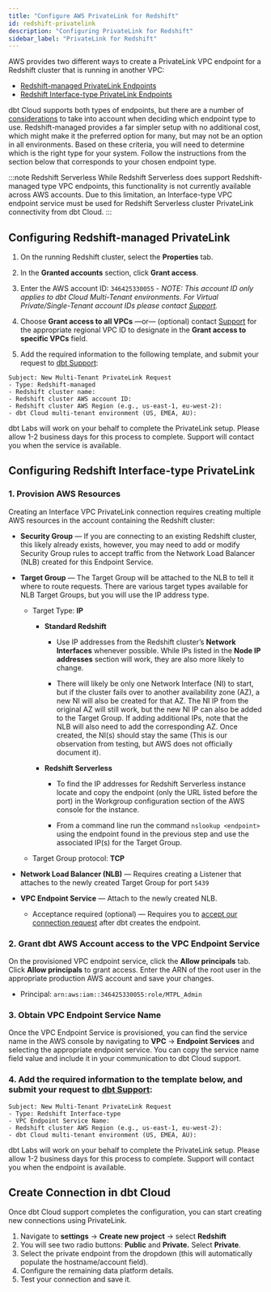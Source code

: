 ```yaml
---
title: "Configure AWS PrivateLink for Redshift"
id: redshift-privatelink
description: "Configuring PrivateLink for Redshift"
sidebar_label: "PrivateLink for Redshift"
---
```


AWS provides two different ways to create a PrivateLink VPC endpoint for a Redshift cluster that is running in another VPC: 
- [Redshift-managed PrivateLink Endpoints](https://docs.aws.amazon.com/redshift/latest/mgmt/managing-cluster-cross-vpc.html)
- [Redshift Interface-type PrivateLink Endpoints](https://docs.aws.amazon.com/redshift/latest/mgmt/security-private-link.html)

dbt Cloud supports both types of endpoints, but there are a number of [considerations](https://docs.aws.amazon.com/redshift/latest/mgmt/managing-cluster-cross-vpc.html#managing-cluster-cross-vpc-considerations) to take into account when deciding which endpoint type to use. Redshift-managed provides a far simpler setup with no additional cost, which might make it the preferred option for many, but may not be an option in all environments. Based on these criteria, you will need to determine which is the right type for your system. Follow the instructions from the section below that corresponds to your chosen endpoint type.

:::note Redshift Serverless
While Redshift Serverless does support Redshift-managed type VPC endpoints, this functionality is not currently available across AWS accounts. Due to this limitation, an Interface-type VPC endpoint service must be used for Redshift Serverless cluster PrivateLink connectivity from dbt Cloud. 
:::

## Configuring Redshift-managed PrivateLink

1. On the running Redshift cluster, select the **Properties** tab.

<Lightbox src="/img/docs/dbt-cloud/redshiftprivatelink1.png" title="Redshift Properties tab"/>

2. In the **Granted accounts** section, click **Grant access**.

<Lightbox src="/img/docs/dbt-cloud/redshiftprivatelink2.png" title="Redshift granted accounts"/>

3. Enter the AWS account ID: `346425330055` - _NOTE: This account ID only applies to dbt Cloud Multi-Tenant environments. For Virtual Private/Single-Tenant account IDs please contact [Support](https://docs.getdbt.com/community/resources/getting-help#dbt-cloud-support)._

4. Choose **Grant access to all VPCs** &mdash;or&mdash; (optional) contact [Support](https://docs.getdbt.com/community/resources/getting-help#dbt-cloud-support) for the appropriate regional VPC ID to designate in the **Grant access to specific VPCs** field.

<Lightbox src="/img/docs/dbt-cloud/redshiftprivatelink3.png" title="Redshift grant access"/>

5. Add the required information to the following template, and submit your request to [dbt Support](https://docs.getdbt.com/community/resources/getting-help#dbt-cloud-support):

```
Subject: New Multi-Tenant PrivateLink Request
- Type: Redshift-managed
- Redshift cluster name:
- Redshift cluster AWS account ID:
- Redshift cluster AWS Region (e.g., us-east-1, eu-west-2):
- dbt Cloud multi-tenant environment (US, EMEA, AU):
```

dbt Labs will work on your behalf to complete the PrivateLink setup. Please allow 1-2 business days for this process to complete. Support will contact you when the service is available.

## Configuring Redshift Interface-type PrivateLink

### 1. Provision AWS Resources

Creating an Interface VPC PrivateLink connection requires creating multiple AWS resources in the account containing the Redshift cluster:

- **Security Group** &mdash; If you are connecting to an existing Redshift cluster, this likely already exists, however, you may need to add or modify Security Group rules to accept traffic from the Network Load Balancer (NLB) created for this Endpoint Service.
- **Target Group** &mdash; The Target Group will be attached to the NLB to tell it where to route requests. There are various target types available for NLB Target Groups, but you will use the IP address type.
    
    - Target Type: **IP**

        - **Standard Redshift**

            - Use IP addresses from the Redshift cluster’s **Network Interfaces** whenever possible. While IPs listed in the **Node IP addresses** section will work, they are also more likely to change.
            <Lightbox src="/img/docs/dbt-cloud/redshiftprivatelink4.png" title="Target type: IP address"/>

            - There will likely be only one Network Interface (NI) to start, but if the cluster fails over to another availability zone (AZ), a new NI will also be created for that AZ. The NI IP from the original AZ will still work, but the new NI IP can also be added to the Target Group. If adding additional IPs, note that the NLB will also need to add the corresponding AZ. Once created, the NI(s) should stay the same (This is our observation from testing, but AWS does not officially document it).

        - **Redshift Serverless**

            - To find the IP addresses for Redshift Serverless instance locate and copy the endpoint (only the URL listed before the port) in the Workgroup configuration section of the AWS console for the instance.
            <Lightbox src="/img/docs/dbt-cloud/redshiftserverless.png" title="Redshift Serverless endpoint"/>

            - From a command line run the command `nslookup <endpoint>` using the endpoint found in the previous step and use the associated IP(s) for the Target Group.

    - Target Group protocol: **TCP** 

- **Network Load Balancer (NLB)** &mdash; Requires creating a Listener that attaches to the newly created Target Group for port `5439`
- **VPC Endpoint Service** &mdash; Attach to the newly created NLB.
    - Acceptance required (optional) &mdash; Requires you to [accept our connection request](https://docs.aws.amazon.com/vpc/latest/privatelink/configure-endpoint-service.html#accept-reject-connection-requests) after dbt creates the endpoint.

### 2. Grant dbt AWS Account access to the VPC Endpoint Service

On the provisioned VPC endpoint service, click the **Allow principals** tab. Click **Allow principals** to grant access. Enter the ARN of the root user in the appropriate production AWS account and save your changes.

 - Principal: `arn:aws:iam::346425330055:role/MTPL_Admin`

<Lightbox src="/img/docs/dbt-cloud/redshiftprivatelink5.png" title="Enter ARN"/>

### 3. Obtain VPC Endpoint Service Name

Once the VPC Endpoint Service is provisioned, you can find the service name in the AWS console by navigating to **VPC** → **Endpoint Services** and selecting the appropriate endpoint service. You can copy the service name field value and include it in your communication to dbt Cloud support.

<Lightbox src="/img/docs/dbt-cloud/redshiftprivatelink6.png" title="Get service name field value"/>

### 4. Add the required information to the template below, and submit your request to [dbt Support](https://docs.getdbt.com/community/resources/getting-help#dbt-cloud-support):
```
Subject: New Multi-Tenant PrivateLink Request
- Type: Redshift Interface-type
- VPC Endpoint Service Name:
- Redshift cluster AWS Region (e.g., us-east-1, eu-west-2):
- dbt Cloud multi-tenant environment (US, EMEA, AU):
```

dbt Labs will work on your behalf to complete the PrivateLink setup. Please allow 1-2 business days for this process to complete. Support will contact you when the endpoint is available.

## Create Connection in dbt Cloud

Once dbt Cloud support completes the configuration, you can start creating new connections using PrivateLink.

1. Navigate to **settings** → **Create new project** → select **Redshift**
2. You will see two radio buttons: **Public** and **Private.** Select **Private**. 
3. Select the private endpoint from the dropdown (this will automatically populate the hostname/account field).
4. Configure the remaining data platform details.
5. Test your connection and save it.
